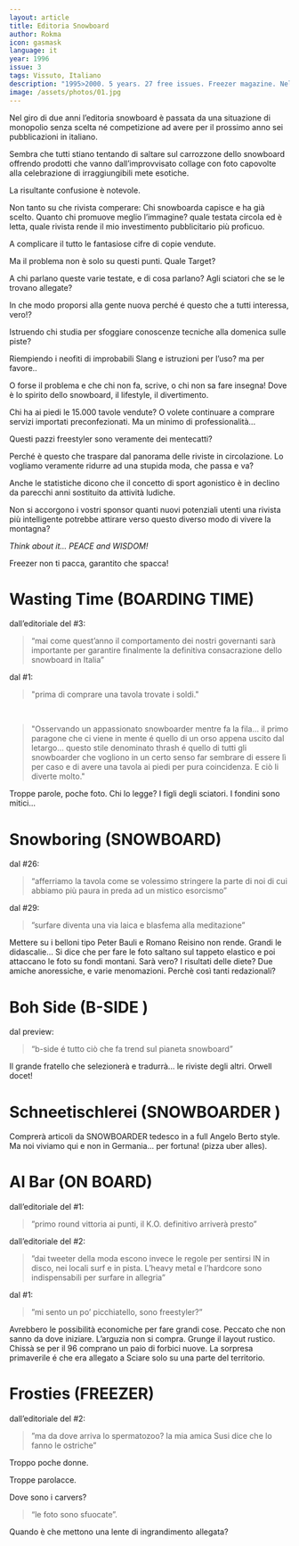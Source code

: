```yaml
---
layout: article
title: Editoria Snowboard
author: Rokma
icon: gasmask
language: it
year: 1996
issue: 3
tags: Vissuto, Italiano
description: "1995>2000. 5 years. 27 free issues. Freezer magazine. Nel giro di due anni l’editoria snowboard è passata da una situazione di monopolio senza scelta né competizione ad avere per il prossimo anno sei pubblicazioni in italiano."
image: /assets/photos/01.jpg
---
```


Nel giro di due anni l’editoria snowboard è passata da una situazione di monopolio senza scelta né competizione ad avere per il prossimo anno sei pubblicazioni in italiano.

Sembra che tutti stiano tentando di saltare sul carrozzone dello snowboard offrendo prodotti che vanno dall’improvvisato collage con foto capovolte alla celebrazione di irraggiungibili mete esotiche.

La risultante confusione è notevole.

Non tanto su che rivista comperare: Chi snowboarda capisce e ha già scelto.
Quanto chi promuove meglio l’immagine? quale testata circola ed è letta, quale rivista rende il mio investimento pubblicitario più proficuo.

A complicare il tutto le fantasiose cifre di copie vendute.

Ma il problema non è solo su questi punti. Quale Target?

A chi parlano queste varie testate, e di cosa parlano? Agli sciatori che se le trovano allegate?

In che modo proporsi alla gente nuova perché é questo che a tutti interessa, vero!?

Istruendo chi studia per sfoggiare conoscenze tecniche alla domenica sulle piste?

Riempiendo i neofiti di improbabili Slang e istruzioni per l’uso? ma per favore..

O forse il problema e che chi non fa, scrive, o chi non sa fare insegna!
Dove è lo spirito dello snowboard, il lifestyle, il divertimento.

Chi ha ai piedi le 15.000 tavole vendute? O volete continuare a comprare servizi importati preconfezionati. Ma un minimo di professionalità...

Questi pazzi freestyler sono veramente dei mentecatti?

Perché è questo che traspare dal panorama delle riviste in circolazione.
Lo vogliamo veramente ridurre ad una stupida moda, che passa e va?

Anche le statistiche dicono che il concetto di sport agonistico è in declino da parecchi anni sostituito da attività ludiche.

Non si accorgono i vostri sponsor quanti nuovi potenziali utenti una rivista più intelligente potrebbe attirare verso questo diverso modo di vivere la montagna?

*Think about it... PEACE and WISDOM!*

Freezer non ti pacca, garantito che spacca!


# Wasting Time (BOARDING TIME)

dall’editoriale del #3:

>“mai come quest’anno il comportamento dei nostri governanti sarà importante per garantire finalmente la definitiva consacrazione dello snowboard in Italia”

dal #1:

>"prima di comprare una tavola trovate i soldi."

&nbsp;

>"Osservando un appassionato snowboarder mentre fa la fila... il primo paragone che ci viene in mente é quello di un orso appena uscito dal letargo... questo stile denominato thrash é quello di tutti gli snowboarder che vogliono in un certo senso far sembrare di essere lì per caso e di avere una tavola ai piedi per pura coincidenza. E ciò li diverte molto."

Troppe parole, poche foto.
Chi lo legge? I figli degli sciatori.
I fondini sono mitici...


# Snowboring (SNOWBOARD)

dal #26:

>“afferriamo la tavola come se volessimo stringere la parte di noi di cui abbiamo più paura in preda ad un mistico esorcismo”

dal #29:

>”surfare diventa una via laica e blasfema alla meditazione”

Mettere su i belloni tipo Peter Bauli e Romano Reisino non rende.
Grandi le didascalie...
Si dice che per fare le foto saltano sul tappeto elastico e poi attaccano le foto su fondi montani. Sarà vero?
I risultati delle diete? Due amiche anoressiche, e varie menomazioni.
Perchè così tanti redazionali?

# Boh Side (B-SIDE )

dal preview:

>“b-side é tutto ciò che fa trend sul pianeta snowboard”

Il grande fratello che selezionerà e tradurrà... le riviste degli altri. Orwell docet!

# Schneetischlerei (SNOWBOARDER )

Comprerà articoli da SNOWBOARDER tedesco in a full Angelo Berto style. Ma noi viviamo qui e non in Germania... per fortuna! (pizza uber alles).

# Al Bar (ON BOARD)

dall’editoriale del #1:

>”primo round vittoria ai punti, il K.O. definitivo arriverà presto”

dall’editoriale del #2:

>”dai tweeter della moda escono invece le regole per sentirsi IN in disco, nei locali surf e in pista. L’heavy metal e l’hardcore sono indispensabili per surfare in allegria”

dal #1:

>”mi sento un po’ picchiatello, sono freestyler?”

Avrebbero le possibilità economiche per fare grandi cose.
Peccato che non sanno da dove iniziare. L’arguzia non si compra.
Grunge il layout rustico.
Chissà se per il 96 comprano un paio di forbici nuove.
La sorpresa primaverile é che era allegato a Sciare solo su una parte del territorio.

# Frosties (FREEZER)

dall’editoriale del #2:

>”ma da dove arriva lo spermatozoo? la mia amica Susi dice che lo fanno le ostriche”

Troppo poche donne.

Troppe parolacce.

Dove sono i carvers?

>“le foto sono sfuocate”.

Quando è che mettono una lente di ingrandimento allegata?

